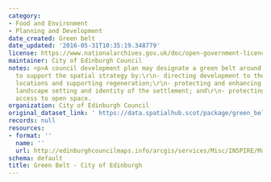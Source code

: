 ```yaml
---
category:
- Food and Environment
- Planning and Development
date_created: Green belt
date_updated: '2016-05-31T10:35:19.348779'
license: https://www.nationalarchives.gov.uk/doc/open-government-licence/version/3/
maintainer: City of Edinburgh Council
notes: <p>A council development plan may designate a green belt around a city or town
  to support the spatial strategy by:\r\n- directing development to the most appropriate
  locations and supporting regeneration;\r\n- protecting and enhancing the character,
  landscape setting and identity of the settlement; and\r\n- protecting and providing
  access to open space.                                                                                                                                                                                                                                                                                                                                                                                                                                                                                                                                                                                                                                                                                                                                                                                                                                                                                                                                                                                                                                                                                                                                                                                                                                                                                                                                                                                                                                                                                                                                                                                                                                                                                                                    </p>
organization: City of Edinburgh Council
original_dataset_link: ' https://data.spatialhub.scot/package/green_belt-ce'
records: null
resources:
- format: ''
  name: ''
  url: http://edinburghcouncilmaps.info/arcgis/services/Misc/INSPIRE/MapServer/WFSServer?request=GetCapabilities&service=WFS
schema: default
title: Green Belt - City of Edinburgh
---
```

